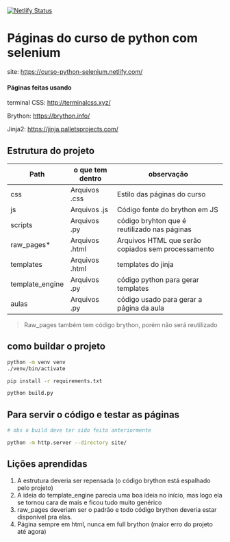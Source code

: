 [![Netlify Status](https://api.netlify.com/api/v1/badges/72784331-9ed0-4160-bec3-d5763deb3ce2/deploy-status)](https://app.netlify.com/sites/curso-python-selenium/deploys)

# Páginas do curso de python com selenium

site: https://curso-python-selenium.netlify.com/


#### Páginas feitas usando
terminal CSS: http://terminalcss.xyz/

Brython: https://brython.info/

Jinja2: https://jinja.palletsprojects.com/


## Estrutura do projeto
| Path            | o que tem dentro | observação                                         |
| --------------- | ---------------- | -------------------------------------------------- |
| css             | Arquivos .css    | Estilo das páginas do curso                        |
| js              | Arquivos .js     | Código fonte do brython em JS                      |
| scripts         | Arquivos .py     | código bryhton que é reutilizado nas páginas       |
| raw_pages*      | Arquivos .html   | Arquivos HTML que serão copiados sem processamento |
| templates       | Arquivos .html   | templates do jinja                                 |
| template_engine | Arquivos .py     | código python para gerar templates                 |
| aulas           | Arquivos .py     | código usado para gerar a página da aula           |


> Raw_pages também tem código brython, porém não será reutilizado

## como buildar o projeto

```sh
python -m venv venv
./venv/bin/activate

pip install -r requirements.txt

python build.py
```

## Para servir o código e testar as páginas
```sh
# obs o build deve ter sido feito anteriormente

python -m http.server --directory site/
```


## Lições aprendidas

1. A estrutura deveria ser repensada (o código brython está espalhado pelo projeto)
2. A ideia do template_engine parecia uma boa ideia no início, mas logo ela se tornou cara de mais e ficou tudo muito genérico
3. raw_pages deveriam ser o padrão e todo código brython deveria estar disponível pra elas.
4. Página sempre em html, nunca em full brython (maior erro do projeto até agora)
